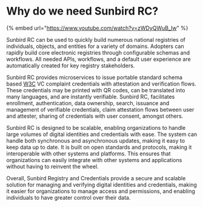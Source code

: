 # Why do we need Sunbird RC?

{% embed url="https://www.youtube.com/watch?v=zWDyQWuB_lw" %}

Sunbird RC can be used to quickly build numerous national registries of individuals, objects, and entities for a variety of domains. Adopters can rapidly build core electronic registries through configurable schemas and workflows. All needed APIs, workflows, and a default user experience are automatically created for key registry stakeholders.

Sunbird RC provides microservices to issue portable standard schema based [W3C](https://www.w3.org/TR/vc-data-model/) VC complaint credentials with attestation and verification flows. These credentials may be printed with QR codes, can be translated into many languages, and are instantly verifiable. Sunbird RC, facilitates enrollment, authentication, data ownership, search, issuance and management of verifiable credentials, claim attestation flows between user and attester, sharing of credentials with user consent, amongst others.

Sunbird RC is designed to be scalable, enabling organizations to handle large volumes of digital identities and credentials with ease. The system can handle both synchronous and asynchronous updates, making it easy to keep data up to date. It is built on open standards and protocols, making it interoperable with other systems and platforms. This ensures that organizations can easily integrate with other systems and applications without having to reinvent the wheel.

Overall, Sunbird Registry and Credentials provide a secure and scalable solution for managing and verifying digital identities and credentials, making it easier for organizations to manage access and permissions, and enabling individuals to have greater control over their data.
